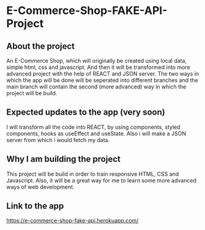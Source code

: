 # E-Commerce-Shop-FAKE-API-Project

## About the project

An E-Commerce Shop, which will originally be created using local data, simple html, css and javascript. And then it will
be transformed into more advanced project with the help of REACT and JSON server.
The two ways in which the app will be done will be seperated into different branches and the main branch will
contain the second (more advanced) way in which the project will be build.

## Expected updates to the app (very soon)

I will transform all the code into REACT, by using components, styled components, hooks as useEffect and useState.
Also i will make a JSON server from which i would fetch my data.

## Why I am building the project

This project will be build in order to train responsive HTML, CSS and Javascript.
Also, it will be a great way for me to learn some more advanced ways of web development.

## Link to the app

https://e-commerce-shop-fake-api.herokuapp.com/
